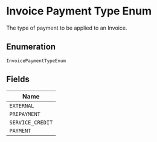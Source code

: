 
# Invoice Payment Type Enum

The type of payment to be applied to an Invoice.

## Enumeration

`InvoicePaymentTypeEnum`

## Fields

| Name |
|  --- |
| `EXTERNAL` |
| `PREPAYMENT` |
| `SERVICE_CREDIT` |
| `PAYMENT` |

